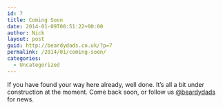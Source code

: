 ```yaml
---
id: 7
title: Coming Soon
date: 2014-01-09T00:51:22+00:00
author: Nick
layout: post
guid: http://beardydads.co.uk/?p=7
permalink: /2014/01/coming-soon/
categories:
  - Uncategorized
---
```

If you have found your way here already, well done. It&#8217;s all a bit under construction at the moment. Come back soon, or follow us [@beardydads](http://twitter.com/beardydads) for news.